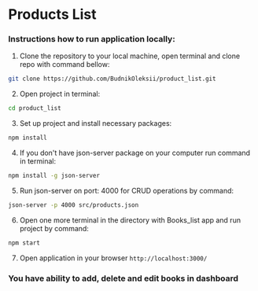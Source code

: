 # Products List

### Instructions how to run application locally:
1. Clone the repository to your local machine, open terminal and clone repo with command bellow:
```bash 
git clone https://github.com/BudnikOleksii/product_list.git
```
2. Open project in terminal:
```bash 
cd product_list
```
3. Set up project and install necessary packages:
```bash 
npm install
```
4. If you don't have json-server package on your computer run command in terminal:
```bash 
npm install -g json-server
```
5. Run json-server on port: 4000 for CRUD operations by command:
```bash 
json-server -p 4000 src/products.json
```
6. Open one more terminal in the directory with Books_list app and run project by command:
```bash 
npm start
```
7. Open application in your browser `http://localhost:3000/`

### You have ability to add, delete and edit books in dashboard
